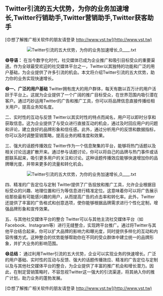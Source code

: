 ## **Twitter引流的五大优势，为你的业务加速增长,Twitter行销助手,Twitter营销助手,Twitter获客助手**

[😍想了解推广相关软件的朋友请登录 http://www.vst.tw](http://www.vst.tw)

 <center><img src="https://vst.tw/MP4/tuiguang/png/1.png" alt="Twitter引流的五大优势，为你的业务加速增长_0____.txt"></center>

**😄导语：**
在当今数字化时代，社交媒体已成为企业推广和吸引目标受众的重要渠道。作为全球最受欢迎的社交媒体平台之一，Twitter以其独特的功能和广泛的用户基础，为企业提供了许多引流的机会。本文将介绍Twitter引流的五大优势，助力你的业务实现快速增长。

**😄一、广泛的用户基础**
Twitter拥有庞大的用户群体，每天有数以百万计的用户活跃于平台上。这就为企业提供了一个广阔的推广目标受众，在世界范围内吸引潜在客户。通过巧妙运用Twitter的广告和推广工具，你可以将品牌信息直接传播给相关用户，提高业务知名度。

二、实时性的互动与反馈
Twitter以其实时性的特点而闻名，用户可以即时分享和获取信息。这为企业提供了与受众进行直接互动的机会，通过及时回应用户的问题和评论，建立良好的品牌形象和信任感。此外，通过分析用户的反馈和数据指标，你可以及时调整营销策略，提高业务的精准度和效果。

三、强大的话题传播效应
Twitter作为一个信息聚集的平台，能够将热门话题以及相关讨论迅速扩散开来。通过参与话题讨论，你可以将自己的品牌与热门事件或话题联系起来，吸引更多用户的关注和讨论。这种话题传播效应能够快速增加你的品牌曝光度，并带来更多的流量和转化机会。

 <center><img src="https://vst.tw/MP4/tuiguang/png/7.png" alt="Twitter引流的五大优势，为你的业务加速增长_0____.txt"></center>

四、精准的广告定位与定制
Twitter提供了广告投放和推广工具，允许企业根据目标受众的兴趣、地理位置和行为等信息进行精准定位。这意味着你可以将广告展示给那些最有可能感兴趣的用户，从而提高广告的点击率和转化率。此外，Twitter还提供了丰富的广告格式和创意选项，使你能够根据品牌需求进行个性化定制，增强品牌形象和宣传效果。

五、与其他社交媒体平台的整合
Twitter可以与其他主流社交媒体平台（如Facebook、Instagram等）进行无缝整合，实现跨平台推广。通过将Twitter与其他平台结合起来，你可以扩大品牌的影响力和曝光度，同时提供多样化的互动和内容传播方式。这种整合的优势能够帮助你在不同的受众群体中建立统一的品牌形象，并扩大业务的影响范围。

**😄总结：**
通过利用Twitter引流的五大优势，企业可以实现业务的快速增长。广泛的用户基础、实时性的互动与反馈、强大的话题传播效应、精准的广告定位与定制以及与其他社交媒体平台的整合，为企业提供了丰富的推广机会和增长潜力。因此，在制定营销策略时，不容忽视Twitter这一强大的引流渠道，将其纳入你的推广计划，助力业务的蓬勃发展。

[😍想了解推广相关软件的朋友请登录 http://www.vst.tw](http://www.vst.tw)



